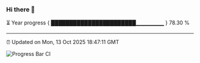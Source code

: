 ### Hi there 👋

⏳ Year progress { ███████████████████████▁▁▁▁▁▁▁ } 78.30 %

---

⏰ Updated on Mon, 13 Oct 2025 18:47:11 GMT

![Progress Bar CI](https://github.com/IshwaranRudhara/GIT-ACTION/workflows/Progress%20Bar%20CI/badge.svg)
